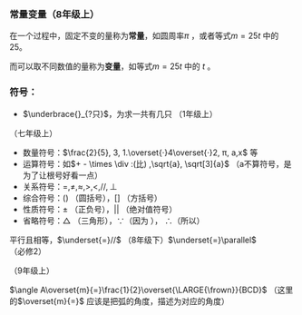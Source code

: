 ### 常量变量（8年级上）

在一个过程中，固定不变的量称为**常量**，如圆周率$\pi$ ，或者等式$m=25t$ 中的25。

而可以取不同数值的量称为**变量**，如等式$m=25t$ 中的 $t$ 。



### 符号：

- $\underbrace{}_{?只}$，为求一共有几只 （1年级上）

（七年级上）

- 数量符号：$\frac{2}{5}, 3, 1.\overset{·}4\overset{·}2, π, a,x$ 等
- 运算符号：如$+ - \times \div :(比) ,\sqrt{a}, \sqrt[3]{a}$ （a不算符号，是为了让根号好看一点）
- 关系符号：$=, \ne, \approx, >, <, //, \perp$
- 综合符号：$()$ （圆括号），$[]$ （方括号）
- 性质符号：$\pm$ （正负号），$| |$ （绝对值符号）
- 省略符号：$\triangle$ （三角形），$\because$（因为 ）， $\therefore$（所以）



平行且相等，$\underset{=}//$ （8年级下）$\underset{=}\parallel$ （必修2）



（9年级上）

$\angle A\overset{m}{=}\frac{1}{2}\overset{\LARGE{\frown}}{BCD}$ （这里的$\overset{m}{=}$ 应该是把弧的角度，描述为对应的角度）

